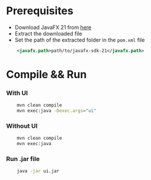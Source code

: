 # Prerequisites
- Download JavaFX 21 from [here](https://gluonhq.com/products/javafx/)
- Extract the downloaded file
- Set the path of the extracted folder in the `pom.xml` file
```xml
    <javafx.path>path/to/javafx-sdk-21</javafx.path>
```

# Compile && Run
### With UI
```bash
    mvn clean compile 
    mvn exec:java -Dexec.args="ui"
```
### Without UI
```bash
    mvn clean compile 
    mvn exec:java
```

### Run .jar file
```bash
    java -jar ui.jar
```
